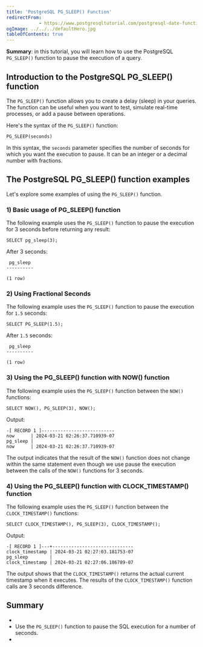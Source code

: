 ```yaml
---
title: 'PostgreSQL PG_SLEEP() Function'
redirectFrom: 
            - https://www.postgresqltutorial.com/postgresql-date-functions/postgresql-pg_sleep/
ogImage: ../../../defaultHero.jpg
tableOfContents: true
---
```



**Summary**: in this tutorial, you will learn how to use the PostgreSQL `PG_SLEEP()` function to pause the execution of a query.





## Introduction to the PostgreSQL PG_SLEEP() function





The `PG_SLEEP()` function allows you to create a delay (sleep) in your queries. The function can be useful when you want to test, simulate real-time processes, or add a pause between operations.





Here's the syntax of the `PG_SLEEP()` function:





```
PG_SLEEP(seconds)
```





In this syntax, the `seconds` parameter specifies the number of seconds for which you want the execution to pause. It can be an integer or a decimal number with fractions.





## The PostgreSQL PG_SLEEP() function examples





Let's explore some examples of using the `PG_SLEEP()` function.





### 1) Basic usage of PG_SLEEP() function





The following example uses the `PG_SLEEP()` function to pause the execution for 3 seconds before returning any result:





```
SELECT pg_sleep(3);
```





After 3 seconds:





```
 pg_sleep
----------

(1 row)
```





### 2) Using Fractional Seconds





The following example uses the `PG_SLEEP()` function to pause the execution for `1.5` seconds:





```
SELECT PG_SLEEP(1.5);
```





After `1.5` seconds:





```
 pg_sleep
----------

(1 row)
```





### 3) Using the PG_SLEEP() function with NOW() function





The following example uses the `PG_SLEEP()` function between the `NOW()` functions:





```
SELECT NOW(), PG_SLEEP(3), NOW();
```





Output:





```
-[ RECORD 1 ]---------------------------
now      | 2024-03-21 02:26:37.710939-07
pg_sleep |
now      | 2024-03-21 02:26:37.710939-07
```





The output indicates that the result of the `NOW()` function does not change within the same statement even though we use pause the execution between the calls of the `NOW()` functions for 3 seconds.





### 4) Using the PG_SLEEP() function with CLOCK_TIMESTAMP() function





The following example uses the `PG_SLEEP()` function between the `CLOCK_TIMESTAMP()` functions:





```
SELECT CLOCK_TIMESTAMP(), PG_SLEEP(3), CLOCK_TIMESTAMP();
```





Output:





```
-[ RECORD 1 ]---+------------------------------
clock_timestamp | 2024-03-21 02:27:03.181753-07
pg_sleep        |
clock_timestamp | 2024-03-21 02:27:06.186789-07
```





The output shows that the `CLOCK_TIMESTAMP()` returns the actual current timestamp when it executes. The results of the `CLOCK_TIMESTAMP()` function calls are 3 seconds difference.





## Summary





- 
- Use the `PG_SLEEP()` function to pause the SQL execution for a number of seconds.
- 


